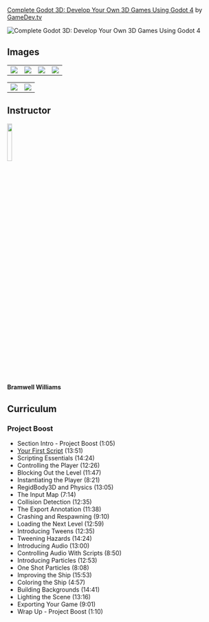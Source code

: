 [Complete Godot 3D: Develop Your Own 3D Games Using Godot 4](https://www.gamedev.tv/p/complete-godot-4-game-developer-3d-online-course)
by [GameDev.tv](https://www.gamedev.tv)

![Complete Godot 3D: Develop Your Own 3D Games Using Godot 4](https://www.filepicker.io/api/file/hC09jDfUTpm9zqWShht0)


## Images
<table>
    <tr>
        <td><img src="https://www.filepicker.io/api/file/JMTioRIQ5yGBn5frs1HE" /></td>
        <td><img src="https://www.filepicker.io/api/file/2N28Sp0wQCOAp0FRW7lz" /></td>
		<td><img src="https://www.filepicker.io/api/file/gmPNM7MnQ4aB15HwpG83" /></td>
		<td><img src="https://www.filepicker.io/api/file/mOuaGPSoGYiNASTCnqbA" /></td>
    </tr>
</table>

<table>
    <tr>
        <td><img src="https://www.filepicker.io/api/file/9w6HAo7RQdiNXGqskGJE" /></td>
        <td><img src="https://www.filepicker.io/api/file/hKwjguvLSFWi5NCIcKDU" /></td>
    </tr>
</table>

## Instructor
<img src="https://www.filepicker.io/api/file/AGmETSlOTsmD7mCND9ab" width="15%" />
<h4>Bramwell Williams</h4>

## Curriculum

### Project Boost
- Section Intro - Project Boost (1:05)
- [Your First Script](https://github.com/aaronmsimon/godot-gamedevtv-project-boost-csharp/commit/963b1c90caa5749fc0c2c2fbf292f06f834bab1f) (13:51)
- Scripting Essentials (14:24)
- Controlling the Player (12:26)
- Blocking Out the Level (11:47)
- Instantiating the Player (8:21)
- RegidBody3D and Physics (13:05)
- The Input Map (7:14)
- Collision Detection (12:35)
- The Export Annotation (11:38)
- Crashing and Respawning (9:10)
- Loading the Next Level (12:59)
- Introducing Tweens (12:35)
- Tweening Hazards (14:24)
- Introducing Audio (13:00)
- Controlling Audio With Scripts (8:50)
- Introducing Particles (12:53)
- One Shot Particles (8:08)
- Improving the Ship (15:53)
- Coloring the Ship (4:57)
- Building Backgrounds (14:41)
- Lighting the Scene (13:16)
- Exporting Your Game (9:01)
- Wrap Up - Project Boost (1:10)
